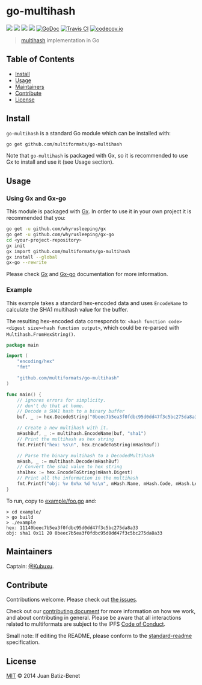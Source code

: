# go-multihash

[![](https://img.shields.io/badge/made%20by-Protocol%20Labs-blue.svg?style=flat-square)](http://ipn.io)
[![](https://img.shields.io/badge/project-multiformats-blue.svg?style=flat-square)](https://github.com/multiformats/multiformats)
[![](https://img.shields.io/badge/freenode-%23ipfs-blue.svg?style=flat-square)](https://webchat.freenode.net/?channels=%23ipfs)
[![](https://img.shields.io/badge/readme%20style-standard-brightgreen.svg?style=flat-square)](https://github.com/RichardLitt/standard-readme)
[![GoDoc](https://godoc.org/github.com/multiformats/go-multihash?status.svg)](https://godoc.org/github.com/multiformats/go-multihash)
[![Travis CI](https://img.shields.io/travis/multiformats/go-multihash.svg?style=flat-square&branch=master)](https://travis-ci.org/multiformats/go-multihash)
[![codecov.io](https://img.shields.io/codecov/c/github/multiformats/go-multihash.svg?style=flat-square&branch=master)](https://codecov.io/github/multiformats/go-multihash?branch=master)

> [multihash](https://github.com/multiformats/multihash) implementation in Go

## Table of Contents

- [Install](#install)
- [Usage](#usage)
- [Maintainers](#maintainers)
- [Contribute](#contribute)
- [License](#license)

## Install

`go-multihash` is a standard Go module which can be installed with:

```sh
go get github.com/multiformats/go-multihash
```

Note that `go-multihash` is packaged with Gx, so it is recommended to use Gx to install and use it (see Usage section).

## Usage

### Using Gx and Gx-go

This module is packaged with [Gx](https://github.com/whyrusleeping/gx). In order to use it in your own project it is recommended that you:

```sh
go get -u github.com/whyrusleeping/gx
go get -u github.com/whyrusleeping/gx-go
cd <your-project-repository>
gx init
gx import github.com/multiformats/go-multihash
gx install --global
gx-go --rewrite
```

Please check [Gx](https://github.com/whyrusleeping/gx) and [Gx-go](https://github.com/whyrusleeping/gx-go) documentation for more information.

### Example

This example takes a standard hex-encoded data and uses `EncodeName` to calculate the SHA1 multihash value for the buffer.

The resulting hex-encoded data corresponds to: `<hash function code><digest size><hash function output>`, which could be re-parsed
with `Multihash.FromHexString()`.


```go
package main

import (
	"encoding/hex"
	"fmt"

	"github.com/multiformats/go-multihash"
)

func main() {
	// ignores errors for simplicity.
	// don't do that at home.
	// Decode a SHA1 hash to a binary buffer
	buf, _ := hex.DecodeString("0beec7b5ea3f0fdbc95d0dd47f3c5bc275da8a33")

	// Create a new multihash with it.
	mHashBuf, _ := multihash.EncodeName(buf, "sha1")
	// Print the multihash as hex string
	fmt.Printf("hex: %s\n", hex.EncodeToString(mHashBuf))

	// Parse the binary multihash to a DecodedMultihash
	mHash, _ := multihash.Decode(mHashBuf)
	// Convert the sha1 value to hex string
	sha1hex := hex.EncodeToString(mHash.Digest)
	// Print all the information in the multihash
	fmt.Printf("obj: %v 0x%x %d %s\n", mHash.Name, mHash.Code, mHash.Length, sha1hex)
}
```

To run, copy to [example/foo.go](example/foo.go) and:

```
> cd example/
> go build
> ./example
hex: 11140beec7b5ea3f0fdbc95d0dd47f3c5bc275da8a33
obj: sha1 0x11 20 0beec7b5ea3f0fdbc95d0dd47f3c5bc275da8a33
```

## Maintainers

Captain: [@Kubuxu](https://github.com/Kubuxu).

## Contribute

Contributions welcome. Please check out [the issues](https://github.com/multiformats/go-multihash/issues).

Check out our [contributing document](https://github.com/multiformats/multiformats/blob/master/contributing.md) for more information on how we work, and about contributing in general. Please be aware that all interactions related to multiformats are subject to the IPFS [Code of Conduct](https://github.com/ipfs/community/blob/master/code-of-conduct.md).

Small note: If editing the README, please conform to the [standard-readme](https://github.com/RichardLitt/standard-readme) specification.

## License

[MIT](LICENSE) © 2014 Juan Batiz-Benet

